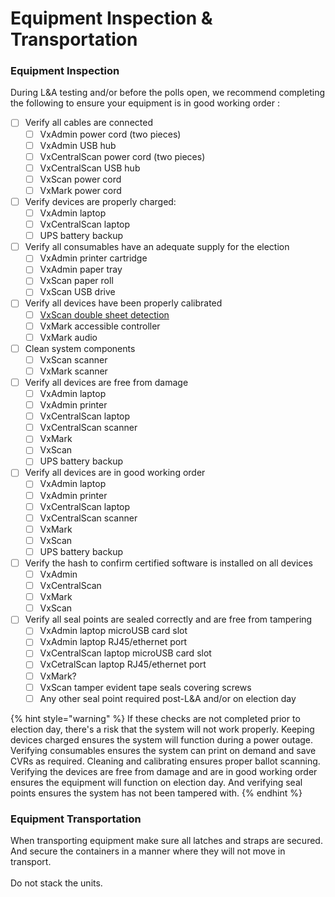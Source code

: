 # Equipment Inspection & Transportation

### Equipment Inspection

During L\&A testing and/or before the polls open, we recommend completing the following to ensure your equipment is in good working order :

* [ ] Verify all cables are connected
  * [ ] VxAdmin power cord (two pieces)
  * [ ] VxAdmin USB hub
  * [ ] VxCentralScan power cord (two pieces)
  * [ ] VxCentralScan USB hub
  * [ ] VxScan power cord
  * [ ] VxMark power cord
* [ ] Verify devices are properly charged:
  * [ ] VxAdmin laptop
  * [ ] VxCentralScan laptop
  * [ ] UPS battery backup
* [ ] Verify all consumables have an adequate supply for the election
  * [ ] VxAdmin printer cartridge
  * [ ] VxAdmin paper tray
  * [ ] VxScan paper roll
  * [ ] VxScan USB drive
* [ ] Verify all devices have been properly calibrated
  * [ ] [VxScan double sheet detection](../vxscan/scanner-management.md)
  * [ ] VxMark accessible controller
  * [ ] VxMark audio
* [ ] Clean system components
  * [ ] VxScan scanner
  * [ ] VxMark scanner
* [ ] Verify all devices are free from damage
  * [ ] VxAdmin laptop
  * [ ] VxAdmin printer
  * [ ] VxCentralScan laptop
  * [ ] VxCentralScan scanner
  * [ ] VxMark
  * [ ] VxScan
  * [ ] UPS battery backup
* [ ] Verify all devices are in good working order
  * [ ] VxAdmin laptop
  * [ ] VxAdmin printer
  * [ ] VxCentralScan laptop
  * [ ] VxCentralScan scanner
  * [ ] VxMark
  * [ ] VxScan
  * [ ] UPS battery backup
* [ ] Verify the hash to confirm certified software is installed on all devices
  * [ ] VxAdmin&#x20;
  * [ ] VxCentralScan
  * [ ] VxMark
  * [ ] VxScan
* [ ] Verify all seal points are sealed correctly and are free from tampering
  * [ ] VxAdmin laptop microUSB card slot
  * [ ] VxAdmin laptop RJ45/ethernet port
  * [ ] VxCentralScan laptop microUSB card slot
  * [ ] VxCetralScan laptop RJ45/ethernet port
  * [ ] VxMark?
  * [ ] VxScan tamper evident tape seals covering screws
  * [ ] Any other seal point required post-L\&A and/or on election day

{% hint style="warning" %}
If these checks are not completed prior to election day, there's a risk that the system will not work properly. Keeping devices charged ensures the system will function during a power outage. Verifying consumables ensures the system can print on demand and save CVRs as required. Cleaning and calibrating ensures proper ballot scanning. Verifying the devices are free from damage and are in good working order ensures the equipment will function on election day. And verifying seal points ensures the system has not been tampered with.&#x20;
{% endhint %}

### Equipment Transportation

When transporting equipment make sure all latches and straps are secured. And secure the containers in a manner where they will not move in transport. \
\
Do not stack the units.

